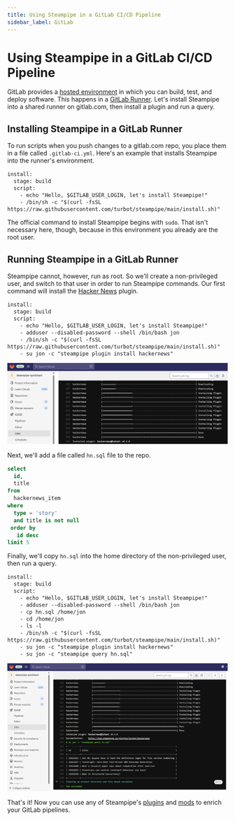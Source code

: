 ```yaml
---
title: Using Steampipe in a GitLab CI/CD Pipeline
sidebar_label: GitLab
---
```


# Using Steampipe in a GitLab CI/CD Pipeline

GitLab provides a [hosted environment](https://docs.gitlab.com/ee/ci/) in which you can build, test, and deploy software. This happens in a [GitLab Runner](https://docs.gitlab.com/runner/). Let's install Steampipe into a shared runner on gitlab.com, then install a plugin and run a query.

## Installing Steampipe in a GitLab Runner

To run scripts when you push changes to a gitlab.com repo, you place them in a file called `.gitlab-ci.yml`. Here's an example that installs Steampipe into the runner's environment.

```
install:
  stage: build
  script:
    - echo "Hello, $GITLAB_USER_LOGIN, let's install Steampipe!"
    - /bin/sh -c "$(curl -fsSL https://raw.githubusercontent.com/turbot/steampipe/main/install.sh)"
```

The official command to install Steampipe begins with `sudo`. That isn't necessary here, though, because in this environment you already are the root user.

## Running Steampipe in a GitLab Runner

Steampipe cannot, however, run as root. So we'll create a non-privileged user, and switch to that user in order to run Steampipe commands. Our first command will install the [Hacker News](https://hub.steampipe.io/plugins/turbot/hackernews) plugin.

```
install:
  stage: build
  script:
    - echo "Hello, $GITLAB_USER_LOGIN, let's install Steampipe!"
    - adduser --disabled-password --shell /bin/bash jon
    - /bin/sh -c "$(curl -fsSL https://raw.githubusercontent.com/turbot/steampipe/main/install.sh)"
    - su jon -c "steampipe plugin install hackernews"
```

<div style={{"marginBottom":"2em","borderWidth":"thin", "borderStyle":"solid", "borderColor":"lightgray", "padding":"20px", "width":"90%"}}>
<img alt="gitlab-plugin-installed" src="/images/docs/ci-cd-pipelines/gitlab-plugin-installed.jpg" />
</div>

Next, we'll add a file called `hn.sql` file to the repo.

```sql
select 
  id, 
  title
from 
  hackernews_item 
where 
  type = 'story'
  and title is not null
 order by 
   id desc
limit 5
```

Finally, we'll copy `hn.sql` into the home directory of the non-privileged user, then run a query.

```
install:
  stage: build
  script:
    - echo "Hello, $GITLAB_USER_LOGIN, let's install Steampipe!"
    - adduser --disabled-password --shell /bin/bash jon
    - cp hn.sql /home/jon
    - cd /home/jon
    - ls -l
    - /bin/sh -c "$(curl -fsSL https://raw.githubusercontent.com/turbot/steampipe/main/install.sh)"
    - su jon -c "steampipe plugin install hackernews"
    - su jon -c "steampipe query hn.sql"
```

<div style={{"marginBottom":"2em","borderWidth":"thin", "borderStyle":"solid", "borderColor":"lightgray", "padding":"20px", "width":"90%"}}>
<img alt="gitlab-query-output" src="/images/docs/ci-cd-pipelines/gitlab-query-output.jpg" />
</div>

That's it! Now you can use any of Steampipe's [plugins](https://hub.steampipe.io/plugins) and [mods](https://hub.steampipe.io/mods) to enrich your GitLab pipelines.
